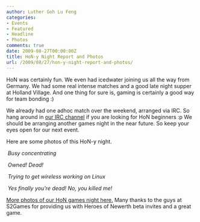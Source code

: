 ```yaml
---
author: Luther Goh Lu Feng
categories:
- Events
- Featured
- Headline
- Photos
comments: true
date: 2009-08-27T00:00:00Z
title: HoN-y Night Report and Photos
url: /2009/08/27/hon-y-night-report-and-photos/
---
```


HoN was certainly fun. We even had icedwater joining us all the way from Germany. We had some real intense matches and a good late night supper at Holland Village. And one thing for sure is, gaming is certainly a good way for team bonding :)

We already had one adhoc match over the weekend, arranged via IRC. So hang around in <a href="http://linuxnus.org/irc/">our IRC channel</a> if you are looking for HoN beginners :p We should be arranging another games night in the near future. So keep your eyes open for our next event.

Here are some photos of this HoN-y night.

<a href="http://www.flickr.com/photos/ruiwen/3859904010/"><img class="alignnone" title="Busy concentrating" src="http://farm3.static.flickr.com/2665/3859904010_2e70003603.jpg " alt="" /></a>
<em>Busy concentrating</em>

<a href="http://www.flickr.com/photos/ruiwen/3859897636/"><img class="alignnone" title="Owned! Dead!" src="http://farm3.static.flickr.com/2563/3859897636_9054fce8d5.jpg " alt="" /></a>
<em>Owned! Dead!</em>

<a href="http://www.flickr.com/photos/ruiwen/3859870220/"><img class="alignnone" title="Trying to get wireless working on Linux" src="http://farm4.static.flickr.com/3484/3859870220_67725498c7.jpg" alt="" /></a>
<em>Trying to get wireless working on Linux</em>

<a href="http://www.flickr.com/photos/ruiwen/3859888472/"><img class="alignnone" title="Yes finally you're dead! No, you killed me!" src="http://farm3.static.flickr.com/2435/3859888472_91b5356cac.jpg" alt="" /></a>
<em>Yes finally you're dead! No, you killed me!</em>

<em><span style="font-style: normal;"><a href="http://www.flickr.com/photos/ruiwen/sets/72157622026623197/">More photos of our HoN games night here.</a> Many thanks to the guys at S2Games for providing us with Heroes of Newerth beta invites and a great game.</span></em>
